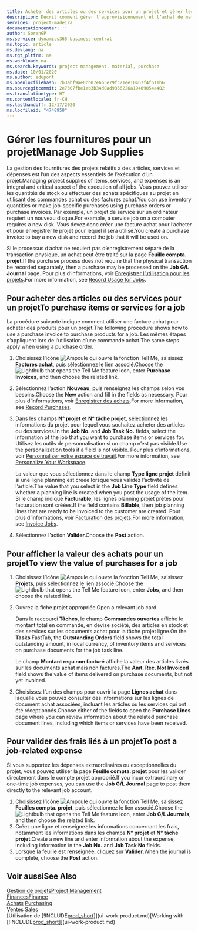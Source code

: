 ```yaml
---
title: Acheter des articles ou des services pour un projet et gérer les fournitures| Microsoft Docs
description: Décrit comment gérer l’approvisionnement et l’achat de matériel et de services pour les projets.
services: project-madeira
documentationcenter: ''
author: SorenGP
ms.service: dynamics365-business-central
ms.topic: article
ms.devlang: na
ms.tgt_pltfrm: na
ms.workload: na
ms.search.keywords: project management, material, purchase
ms.date: 10/01/2020
ms.author: edupont
ms.openlocfilehash: 7b3abf9ae0cb07e6b3e79fc21ee10467f4f611b6
ms.sourcegitcommit: 2e7307fbe1eb3b34d0ad9356226a19409054a402
ms.translationtype: HT
ms.contentlocale: fr-CH
ms.lasthandoff: 12/17/2020
ms.locfileid: "4748958"
---
```

# <a name="manage-job-supplies"></a><span data-ttu-id="e3978-103">Gérer les fournitures pour un projet</span><span class="sxs-lookup"><span data-stu-id="e3978-103">Manage Job Supplies</span></span>
<span data-ttu-id="e3978-104">La gestion des fournitures des projets relatifs à des articles, services et dépenses est l’un des aspects essentiels de l’exécution d’un projet.</span><span class="sxs-lookup"><span data-stu-id="e3978-104">Managing project supplies of items, services, and expenses is an integral and critical aspect of the execution of all jobs.</span></span> <span data-ttu-id="e3978-105">Vous pouvez utiliser les quantités de stock ou effectuer des achats spécifiques au projet en utilisant des commandes achat ou des factures achat.</span><span class="sxs-lookup"><span data-stu-id="e3978-105">You can use inventory quantities or make job-specific purchases using purchase orders or purchase invoices.</span></span> <span data-ttu-id="e3978-106">Par exemple, un projet de service sur un ordinateur requiert un nouveau disque.</span><span class="sxs-lookup"><span data-stu-id="e3978-106">For example, a service job on a computer requires a new disk.</span></span> <span data-ttu-id="e3978-107">Vous devez donc créer une facture achat pour l’acheter et pour enregistrer le projet pour lequel il sera utilisé.</span><span class="sxs-lookup"><span data-stu-id="e3978-107">You create a purchase invoice to buy a new disk and record the job that it will be used on.</span></span>

<span data-ttu-id="e3978-108">Si le processus d’achat ne requiert pas d’enregistrement séparé de la transaction physique, un achat peut être traité sur la page **Feuille compta. projet**.</span><span class="sxs-lookup"><span data-stu-id="e3978-108">If the purchase process does not require that the physical transaction be recorded separately, then a purchase may be processed on the **Job G/L Journal** page.</span></span> <span data-ttu-id="e3978-109">Pour plus d’informations, voir [Enregistrer l’utilisation pour les projets](projects-how-record-job-usage.md).</span><span class="sxs-lookup"><span data-stu-id="e3978-109">For more information, see [Record Usage for Jobs](projects-how-record-job-usage.md).</span></span>

## <a name="to-purchase-items-or-services-for-a-job"></a><span data-ttu-id="e3978-110">Pour acheter des articles ou des services pour un projet</span><span class="sxs-lookup"><span data-stu-id="e3978-110">To purchase items or services for a job</span></span>
<span data-ttu-id="e3978-111">La procédure suivante indique comment utiliser une facture achat pour acheter des produits pour un projet.</span><span class="sxs-lookup"><span data-stu-id="e3978-111">The following procedure shows how to use a purchase invoice to purchase products for a job.</span></span> <span data-ttu-id="e3978-112">Les mêmes étapes s’appliquent lors de l’utilisation d’une commande achat.</span><span class="sxs-lookup"><span data-stu-id="e3978-112">The same steps apply when using a purchase order.</span></span>  

1. <span data-ttu-id="e3978-113">Choisissez l’icône ![Ampoule qui ouvre la fonction Tell Me](media/ui-search/search_small.png "Dites-moi ce que vous voulez faire"), saisissez **Factures achat**, puis sélectionnez le lien associé.</span><span class="sxs-lookup"><span data-stu-id="e3978-113">Choose the ![Lightbulb that opens the Tell Me feature](media/ui-search/search_small.png "Tell me what you want to do") icon, enter **Purchase Invoices**, and then choose the related link.</span></span>  
2. <span data-ttu-id="e3978-114">Sélectionnez l’action **Nouveau**, puis renseignez les champs selon vos besoins.</span><span class="sxs-lookup"><span data-stu-id="e3978-114">Choose the **New** action and fill in the fields as necessary.</span></span> <span data-ttu-id="e3978-115">Pour plus d’informations, voir [Enregistrer des achats](purchasing-how-record-purchases.md).</span><span class="sxs-lookup"><span data-stu-id="e3978-115">For more information, see [Record Purchases](purchasing-how-record-purchases.md).</span></span>
3. <span data-ttu-id="e3978-116">Dans les champs **N° projet** et **N° tâche projet**, sélectionnez les informations du projet pour lequel vous souhaitez acheter des articles ou des services.</span><span class="sxs-lookup"><span data-stu-id="e3978-116">In the **Job No.** and **Job Task No.** fields, select the information of the job that you want to purchase items or services for.</span></span> <span data-ttu-id="e3978-117">Utilisez les outils de personnalisation si un champ n’est pas visible.</span><span class="sxs-lookup"><span data-stu-id="e3978-117">Use the personalization tools if a field is not visible.</span></span> <span data-ttu-id="e3978-118">Pour plus d’informations, voir [Personnaliser votre espace de travail](ui-personalization-user.md).</span><span class="sxs-lookup"><span data-stu-id="e3978-118">For more information, see [Personalize Your Workspace](ui-personalization-user.md).</span></span>

    <span data-ttu-id="e3978-119">La valeur que vous sélectionnez dans le champ **Type ligne projet** définit si une ligne planning est créée lorsque vous validez l’activité de l’article.</span><span class="sxs-lookup"><span data-stu-id="e3978-119">The value that you select in the **Job Line Type** field defines whether a planning line is created when you post the usage of the item.</span></span> <span data-ttu-id="e3978-120">Si le champ indique **Facturable**, les lignes planning projet prêtes pour facturation sont créées.</span><span class="sxs-lookup"><span data-stu-id="e3978-120">If the field contains **Billable**, then job planning lines that are ready to be invoiced to the customer are created.</span></span> <span data-ttu-id="e3978-121">Pour plus d’informations, voir [Facturation des projets](projects-how-invoice-jobs.md).</span><span class="sxs-lookup"><span data-stu-id="e3978-121">For more information, see [Invoice Jobs](projects-how-invoice-jobs.md).</span></span>
4. <span data-ttu-id="e3978-122">Sélectionnez l’action **Valider**.</span><span class="sxs-lookup"><span data-stu-id="e3978-122">Choose the **Post** action.</span></span>

## <a name="to-view-the-value-of-purchases-for-a-job"></a><span data-ttu-id="e3978-123">Pour afficher la valeur des achats pour un projet</span><span class="sxs-lookup"><span data-stu-id="e3978-123">To view the value of purchases for a job</span></span>
1. <span data-ttu-id="e3978-124">Choisissez l’icône ![Ampoule qui ouvre la fonction Tell Me](media/ui-search/search_small.png "Dites-moi ce que vous voulez faire"), saisissez **Projets**, puis sélectionnez le lien associé.</span><span class="sxs-lookup"><span data-stu-id="e3978-124">Choose the ![Lightbulb that opens the Tell Me feature](media/ui-search/search_small.png "Tell me what you want to do") icon, enter **Jobs**, and then choose the related link.</span></span>
2. <span data-ttu-id="e3978-125">Ouvrez la fiche projet appropriée.</span><span class="sxs-lookup"><span data-stu-id="e3978-125">Open a relevant job card.</span></span>

    <span data-ttu-id="e3978-126">Dans le raccourci **Tâches**, le champ **Commandes ouvertes** affiche le montant total en commande, en devise société, des articles en stock et des services sur les documents achat pour la tâche projet ligne.</span><span class="sxs-lookup"><span data-stu-id="e3978-126">On the **Tasks** FastTab, the **Outstanding Orders** field shows the total outstanding amount, in local currency, of inventory items and services on purchase documents for the job task line.</span></span>  

    <span data-ttu-id="e3978-127">Le champ **Montant reçu non facturé** affiche la valeur des articles livrés sur les documents achat mais non facturés.</span><span class="sxs-lookup"><span data-stu-id="e3978-127">The **Amt. Rec. Not Invoiced** field shows the value of items delivered on purchase documents, but not yet invoiced.</span></span>  
3. <span data-ttu-id="e3978-128">Choisissez l’un des champs pour ouvrir la page **Lignes achat** dans laquelle vous pouvez consulter des informations sur les lignes de document achat associées, incluant les articles ou les services qui ont été réceptionnés.</span><span class="sxs-lookup"><span data-stu-id="e3978-128">Choose either of the fields to open the **Purchase Lines** page where you can review information about the related purchase document lines, including which items or services have been received.</span></span>

## <a name="to-post-a-job-related-expense"></a><span data-ttu-id="e3978-129">Pour valider des frais liés à un projet</span><span class="sxs-lookup"><span data-stu-id="e3978-129">To post a job-related expense</span></span>
<span data-ttu-id="e3978-130">Si vous supportez les dépenses extraordinaires ou exceptionnelles du projet, vous pouvez utiliser la page **Feuille compta. projet** pour les valider directement dans le compte projet approprié.</span><span class="sxs-lookup"><span data-stu-id="e3978-130">If you incur extraordinary or one-time job expenses, you can use the **Job G/L Journal** page to post them directly to the relevant job account.</span></span>

1. <span data-ttu-id="e3978-131">Choisissez l’icône ![Ampoule qui ouvre la fonction Tell Me](media/ui-search/search_small.png "Dites-moi ce que vous voulez faire"), saisissez **Feuilles compta. projet**, puis sélectionnez le lien associé.</span><span class="sxs-lookup"><span data-stu-id="e3978-131">Choose the ![Lightbulb that opens the Tell Me feature](media/ui-search/search_small.png "Tell me what you want to do") icon, enter **Job G/L Journals**, and then choose the related link.</span></span>  
2. <span data-ttu-id="e3978-132">Créez une ligne et renseignez les informations concernant les frais, notamment les informations dans les champs **N° projet** et **N° tâche projet**.</span><span class="sxs-lookup"><span data-stu-id="e3978-132">Create a new line and enter information about the expense, including information in the **Job No.** and **Job Task No** fields.</span></span>  
3. <span data-ttu-id="e3978-133">Lorsque la feuille est renseignée, cliquez sur **Valider**.</span><span class="sxs-lookup"><span data-stu-id="e3978-133">When the journal is complete, choose the **Post** action.</span></span>

## <a name="see-also"></a><span data-ttu-id="e3978-134">Voir aussi</span><span class="sxs-lookup"><span data-stu-id="e3978-134">See Also</span></span>
[<span data-ttu-id="e3978-135">Gestion de projets</span><span class="sxs-lookup"><span data-stu-id="e3978-135">Project Management</span></span>](projects-manage-projects.md)  
[<span data-ttu-id="e3978-136">Finances</span><span class="sxs-lookup"><span data-stu-id="e3978-136">Finance</span></span>](finance.md)  
<span data-ttu-id="e3978-137">[Achats](purchasing-manage-purchasing.md)       </span><span class="sxs-lookup"><span data-stu-id="e3978-137">[Purchasing](purchasing-manage-purchasing.md)       </span></span>  
<span data-ttu-id="e3978-138">[Ventes](sales-manage-sales.md)    </span><span class="sxs-lookup"><span data-stu-id="e3978-138">[Sales](sales-manage-sales.md)    </span></span>  
<span data-ttu-id="e3978-139">[Utilisation de [!INCLUDE[prod_short](includes/prod_short.md)]](ui-work-product.md)</span><span class="sxs-lookup"><span data-stu-id="e3978-139">[Working with [!INCLUDE[prod_short](includes/prod_short.md)]](ui-work-product.md)</span></span>  
